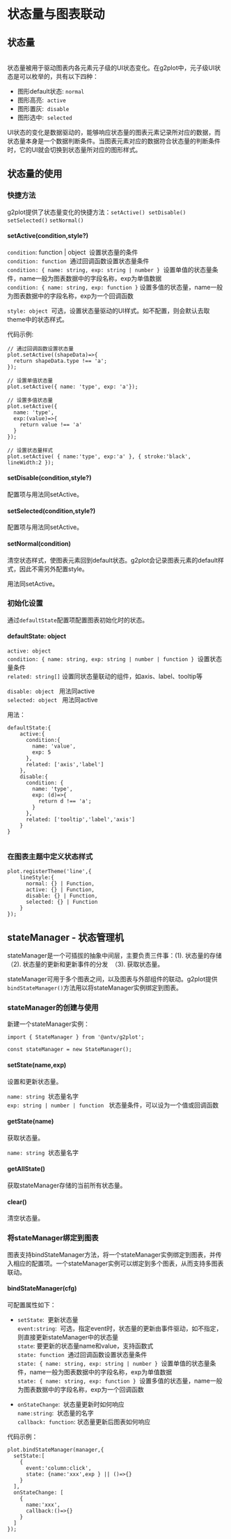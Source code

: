 # 状态量与图表联动

## 状态量
<br/>
状态量被用于驱动图表内各元素元子级的UI状态变化。在g2plot中，元子级UI状态是可以枚举的，共有以下四种：

- 图形default状态: `normal`
- 图形高亮:  `active`
- 图形置灰:  `disable`
- 图形选中:  `selected`

UI状态的变化是数据驱动的，能够响应状态量的图表元素记录所对应的数据，而状态量本身是一个数据判断条件。当图表元素对应的数据符合状态量的判断条件时，它的UI就会切换到状态量所对应的图形样式。

## 状态量的使用

### 快捷方法
g2plot提供了状态量变化的快捷方法：`setActive()`  `setDisable()`  `setSelected()` `setNormal()`

#### setActive(condition,style?)

`condition`: function | object  设置状态量的条件<br/>
`condition: function`  通过回调函数设置状态量条件<br/>
`condition: { name: string, exp: string | number }`  设置单值的状态量条件，name一般为图表数据中的字段名称，exp为单值数据<br/>
`condition: { name: string, exp: function }` 设置多值的状态量，name一般为图表数据中的字段名称，exp为一个回调函数

`style: object`  可选，设置状态量驱动的UI样式。如不配置，则会默认去取theme中的状态样式。

代码示例:

```
// 通过回调函数设置状态量
plot.setActive((shapeData)=>{
  return shapeData.type !== 'a';
});

// 设置单值状态量
plot.setActive({ name: 'type', exp: 'a'});

// 设置多值状态量
plot.setActive({
  name: 'type', 
  exp:(value)=>{
    return value !== 'a'
  }
});

// 设置状态量样式
plot.setActive( { name:'type', exp:'a' }, { stroke:'black', lineWidth:2 });

```

#### setDisable(condition,style?)
配置项与用法同setActive。

#### setSelected(condition,style?)
配置项与用法同setActive。


#### setNormal(condition)
清空状态样式，使图表元素回到default状态。g2plot会记录图表元素的default样式，因此不需另外配置style。

用法同setActive。

### 初始化设置
通过`defaultState`配置项配置图表初始化时的状态。
#### defaultState: object

`active: object`<br />
`condition: { name: string, exp: string | number | function }`  设置状态量条件<br />
`related: string[]` 设置同状态量联动的组件，如axis、label、tooltip等<br />

`disable: object`   用法同active<br />
`selected: object`   用法同active<br />

用法：

```
defaultState:{ 
    active:{
      condition:{
        name: 'value',
        exp: 5
      },
      related: ['axis','label']
    },
    disable:{
      condition: {
        name: 'type',
        exp: (d)=>{
          return d !== 'a';
        }
      },
      related: ['tooltip','label','axis']
    }
}


```

### 在图表主题中定义状态样式

```
plot.registerTheme('line',{
    lineStyle:{
      normal: {} | Function,
      active: {} | Function,
      disable: {} | Function,
      selected: {} | Function
    }
});
```

## stateManager - 状态管理机
stateManager是一个可插拔的抽象中间层，主要负责三件事：(1). 状态量的存储 （2). 状态量的更新和更新事件的分发  （3). 获取状态量。

stateManager可用于多个图表之间，以及图表与外部组件的联动。g2plot提供`bindStateManager()`方法用以将stateManager实例绑定到图表。

### stateManager的创建与使用
新建一个stateManager实例：

```
import { StateManager } from '@antv/g2plot';

const stateManager = new StateManager();
```

#### setState(name,exp)
设置和更新状态量。

`name: string`  状态量名字<br />
`exp: string | number | function`   状态量条件，可以设为一个值或回调函数


#### getState(name)
获取状态量。

`name: string`  状态量名字


#### getAllState()
获取stateManager存储的当前所有状态量。

#### clear()
清空状态量。

### 将stateManager绑定到图表
图表支持bindStateManager方法，将一个stateManager实例绑定到图表，并传入相应的配置项。一个stateManager实例可以绑定到多个图表，从而支持多图表联动。

#### bindStateManager(cfg)
可配置属性如下：

- `setState`:  更新状态量 <br/>
   `event:string`:  可选，指定event时，状态量的更新由事件驱动，如不指定，则直接更新stateManager中的状态量<br />
   `state`: 要更新的状态量name和value，支持函数式<br />
   `state: function`  通过回调函数设置状态量条件<br />
   `state: { name: string, exp: string | number }`  设置单值的状态量条件，name一般为图表数据中的字段名称，exp为单值数据<br />
   `state: { name: string, exp: function }`  设置多值的状态量，name一般为图表数据中的字段名称，exp为一个回调函数

- `onStateChange`:  状态量更新时如何响应 <br/>
  `name:string`:  状态量的名字 <br />
  `callback: function`: 状态量更新后图表如何响应
  
代码示例：
  
```
plot.bindStateManager(manager,{
  setState:[
    {
      event:'column:click',
      state: {name:'xxx',exp } || ()=>{}
    }
  ],
  onStateChange: [
    {
      name:'xxx',
      callback:()=>{}
    }
  ]
});
```